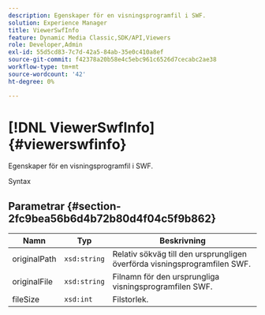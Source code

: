 ```yaml
---
description: Egenskaper för en visningsprogramfil i SWF.
solution: Experience Manager
title: ViewerSwfInfo
feature: Dynamic Media Classic,SDK/API,Viewers
role: Developer,Admin
exl-id: 55d5cd83-7c7d-42a5-84ab-35e0c410a8ef
source-git-commit: f42378a20b58e4c5ebc961c6526d7cecabc2ae38
workflow-type: tm+mt
source-wordcount: '42'
ht-degree: 0%

---
```


# [!DNL ViewerSwfInfo]{#viewerswfinfo}

Egenskaper för en visningsprogramfil i SWF.

Syntax

## Parametrar {#section-2fc9bea56b6d4b72b80d4f04c5f9b862}

| Namn | Typ | Beskrivning |
|---|---|---|
| originalPath | `xsd:string` | Relativ sökväg till den ursprungligen överförda visningsprogramfilen SWF. |
| originalFile | `xsd:string` | Filnamn för den ursprungliga visningsprogramfilen SWF. |
| fileSize | `xsd:int` | Filstorlek. |
